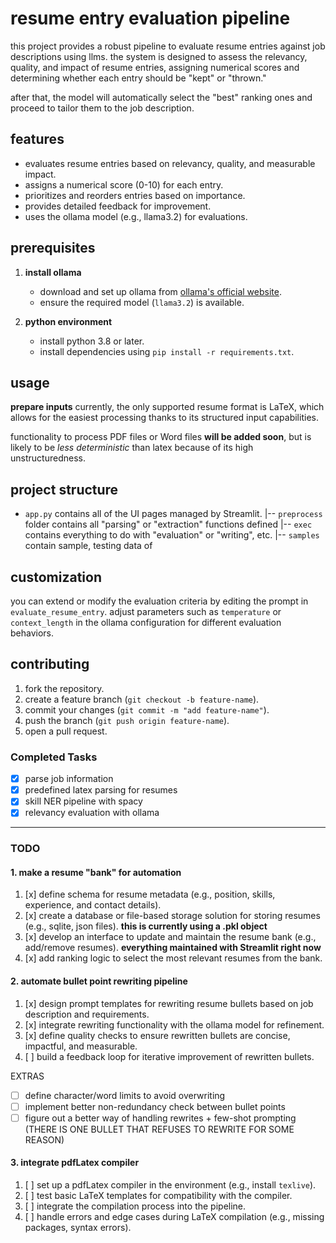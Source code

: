 # resume entry evaluation pipeline

this project provides a robust pipeline to evaluate resume entries against job descriptions using llms. the system is designed to assess the relevancy, quality, and impact of resume entries, assigning numerical scores and determining whether each entry should be "kept" or "thrown."

after that, the model will automatically select the "best" ranking ones and proceed to tailor them to the job description.

## features

- evaluates resume entries based on relevancy, quality, and measurable impact.
- assigns a numerical score (0-10) for each entry.
- prioritizes and reorders entries based on importance.
- provides detailed feedback for improvement.
- uses the ollama model (e.g., llama3.2) for evaluations.

## prerequisites

1. **install ollama**

   - download and set up ollama from [ollama's official website](https://ollama.ai).
   - ensure the required model (`llama3.2`) is available.

2. **python environment**
   - install python 3.8 or later.
   - install dependencies using `pip install -r requirements.txt`.

## usage

**prepare inputs**
currently, the only supported resume format is LaTeX, which allows for the easiest processing thanks to its structured input capabilities.

functionality to process PDF files or Word files **will be added soon**, but is likely to be _less deterministic_ than latex because of its high unstructuredness.

## project structure

- `app.py` contains all of the UI pages managed by Streamlit.
  |-- `preprocess` folder contains all "parsing" or "extraction" functions defined
  |-- `exec` contains everything to do with "evaluation" or "writing", etc.
  |-- `samples` contain sample, testing data of

## customization

you can extend or modify the evaluation criteria by editing the prompt in `evaluate_resume_entry`. adjust parameters such as `temperature` or `context_length` in the ollama configuration for different evaluation behaviors.

## contributing

1. fork the repository.
2. create a feature branch (`git checkout -b feature-name`).
3. commit your changes (`git commit -m "add feature-name"`).
4. push the branch (`git push origin feature-name`).
5. open a pull request.

### **Completed Tasks**

- [x] parse job information
- [x] predefined latex parsing for resumes
- [x] skill NER pipeline with spacy
- [x] relevancy evaluation with ollama

---

### TODO

#### **1. make a resume "bank" for automation**

1. [x] define schema for resume metadata (e.g., position, skills, experience, and contact details).
2. [x] create a database or file-based storage solution for storing resumes (e.g., sqlite, json files). **this is currently using a .pkl object**
3. [x] develop an interface to update and maintain the resume bank (e.g., add/remove resumes). **everything maintained with Streamlit right now**
4. [x] add ranking logic to select the most relevant resumes from the bank.

#### **2. automate bullet point rewriting pipeline**

1. [x] design prompt templates for rewriting resume bullets based on job description and requirements.
2. [x] integrate rewriting functionality with the ollama model for refinement.
3. [x] define quality checks to ensure rewritten bullets are concise, impactful, and measurable.
4. [ ] build a feedback loop for iterative improvement of rewritten bullets.

EXTRAS

- [ ] define character/word limits to avoid overwriting
- [ ] implement better non-redundancy check between bullet points
- [ ] figure out a better way of handling rewrites + few-shot prompting (THERE IS ONE BULLET THAT REFUSES TO REWRITE FOR SOME REASON)

#### **3. integrate pdfLatex compiler**

1. [ ] set up a pdfLatex compiler in the environment (e.g., install `texlive`).
2. [ ] test basic LaTeX templates for compatibility with the compiler.
3. [ ] integrate the compilation process into the pipeline.
4. [ ] handle errors and edge cases during LaTeX compilation (e.g., missing packages, syntax errors).
